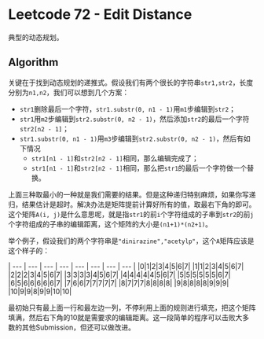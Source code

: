 # Leetcode 72 - Edit Distance
典型的动态规划。

## Algorithm
关键在于找到动态规划的递推式。假设我们有两个很长的字符串`str1,str2`，长度分别为`n1,n2`，我们可以想到几个方案：

- `str1`删除最后一个字符，`str1.substr(0, n1 - 1)`用`m1`步编辑到`str2`；
- `str1`用`m2`步编辑到`str2.substr(0, n2 - 1)`，然后添加`str2`的最后一个字符`str2[n2 - 1]`；
- `str1.substr(0, n1 - 1)`用`m3`步编辑到`str2.substr(0, n2 - 1)`，然后有如下情况
    - `str1[n1 - 1]`和`str2[n2 - 1]`相同，那么编辑完成了；
    - `str1[n1 - 1]`和`str2[n2 - 1]`相同，那么把`str1`的最后一个字符做一个替换。

上面三种取最小的一种就是我们需要的结果。但是这种递归特别麻烦，如果你写递归，结果估计是超时。解决办法是矩阵提前计算好所有的值，取最右下角的即可。这个矩阵`A(i, j)`是什么意思呢，就是指`str1`的前`i`个字符组成的子串到`str2`的前`j`个字符组成的子串的编辑距离，这个矩阵的大小是`(n1+1)*(n2+1)`。

举个例子，假设我们的两个字符串是`"dinirazine","acetylp"`，这个`A`矩阵应该是这个样子的：

| --- | --- | --- | --- | --- | --- | --- | --- |
|0|1|2|3|4|5|6|7|
|1|1|2|3|4|5|6|7|
|2|2|2|3|4|5|6|7|
|3|3|3|3|4|5|6|7|
|4|4|4|4|4|5|6|7|
|5|5|5|5|5|5|6|7|
|6|5|6|6|6|6|6|7|
|7|6|6|7|7|7|7|7|
|8|7|7|7|8|8|8|8|
|9|8|8|8|8|9|9|9|
|10|9|9|8|9|9|10|10|

最初始只有最上面一行和最左边一列，不停利用上面的规则进行填充，把这个矩阵填满，然后右下角的10就是需要求的编辑距离。这一段简单的程序可以击败大多数的其他Submission，但还可以做改进。
